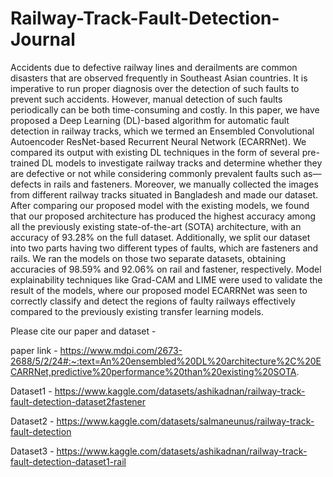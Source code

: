 # Railway-Track-Fault-Detection-Journal

Accidents due to defective railway lines and derailments are common disasters that are observed frequently in Southeast Asian countries. It is imperative to run proper diagnosis over the detection of such faults to prevent such accidents. However, manual detection of such faults periodically can be both time-consuming and costly. In this paper, we have proposed a Deep Learning (DL)-based algorithm for automatic fault detection in railway tracks, which we termed an Ensembled Convolutional Autoencoder ResNet-based Recurrent Neural Network (ECARRNet). We compared its output with existing DL techniques in the form of several pre-trained DL models to investigate railway tracks and determine whether they are defective or not while considering commonly prevalent faults such as—defects in rails and fasteners. Moreover, we manually collected the images from different railway tracks situated in Bangladesh and made our dataset. After comparing our proposed model with the existing models, we found that our proposed architecture has produced the highest accuracy among all the previously existing state-of-the-art (SOTA) architecture, with an accuracy of 93.28% on the full dataset. Additionally, we split our dataset into two parts having two different types of faults, which are fasteners and rails. We ran the models on those two separate datasets, obtaining accuracies of 98.59% and 92.06% on rail and fastener, respectively. Model explainability techniques like Grad-CAM and LIME were used to validate the result of the models, where our proposed model ECARRNet was seen to correctly classify and detect the regions of faulty railways effectively compared to the previously existing transfer learning models.

Please cite our paper and dataset - 

paper link - https://www.mdpi.com/2673-2688/5/2/24#:~:text=An%20ensembled%20DL%20architecture%2C%20ECARRNet,predictive%20performance%20than%20existing%20SOTA.

Dataset1 - https://www.kaggle.com/datasets/ashikadnan/railway-track-fault-detection-dataset2fastener

Dataset2 - https://www.kaggle.com/datasets/salmaneunus/railway-track-fault-detection

Dataset3 - https://www.kaggle.com/datasets/ashikadnan/railway-track-fault-detection-dataset1-rail

